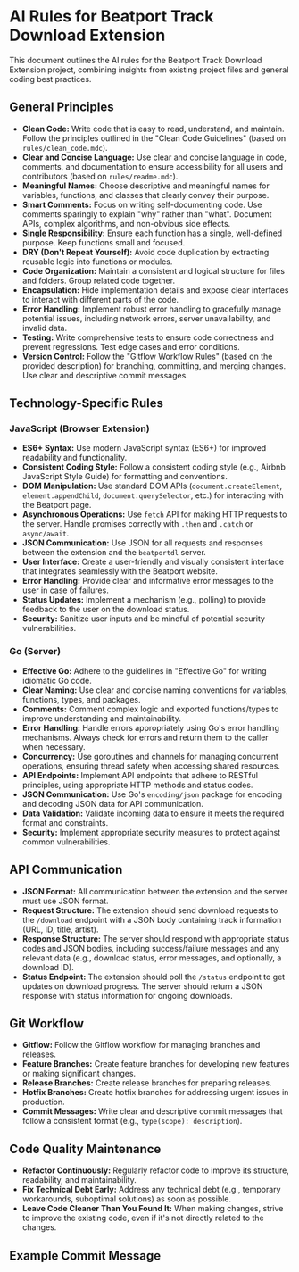 # AI Rules for Beatport Track Download Extension

This document outlines the AI rules for the Beatport Track Download Extension project, combining insights from existing project files and general coding best practices.

## General Principles

- **Clean Code:** Write code that is easy to read, understand, and maintain. Follow the principles outlined in the "Clean Code Guidelines" (based on `rules/clean_code.mdc`).
- **Clear and Concise Language:** Use clear and concise language in code, comments, and documentation to ensure accessibility for all users and contributors (based on `rules/readme.mdc`).
- **Meaningful Names:** Choose descriptive and meaningful names for variables, functions, and classes that clearly convey their purpose.
- **Smart Comments:** Focus on writing self-documenting code. Use comments sparingly to explain "why" rather than "what". Document APIs, complex algorithms, and non-obvious side effects.
- **Single Responsibility:** Ensure each function has a single, well-defined purpose. Keep functions small and focused.
- **DRY (Don't Repeat Yourself):** Avoid code duplication by extracting reusable logic into functions or modules.
- **Code Organization:** Maintain a consistent and logical structure for files and folders. Group related code together.
- **Encapsulation:** Hide implementation details and expose clear interfaces to interact with different parts of the code.
- **Error Handling:** Implement robust error handling to gracefully manage potential issues, including network errors, server unavailability, and invalid data.
- **Testing:** Write comprehensive tests to ensure code correctness and prevent regressions. Test edge cases and error conditions.
- **Version Control:** Follow the "Gitflow Workflow Rules" (based on the provided description) for branching, committing, and merging changes. Use clear and descriptive commit messages.

## Technology-Specific Rules

### JavaScript (Browser Extension)

- **ES6+ Syntax:** Use modern JavaScript syntax (ES6+) for improved readability and functionality.
- **Consistent Coding Style:** Follow a consistent coding style (e.g., Airbnb JavaScript Style Guide) for formatting and conventions.
- **DOM Manipulation:** Use standard DOM APIs (`document.createElement`, `element.appendChild`, `document.querySelector`, etc.) for interacting with the Beatport page.
- **Asynchronous Operations:** Use `fetch` API for making HTTP requests to the server. Handle promises correctly with `.then` and `.catch` or `async/await`.
- **JSON Communication:** Use JSON for all requests and responses between the extension and the `beatportdl` server.
- **User Interface:** Create a user-friendly and visually consistent interface that integrates seamlessly with the Beatport website.
- **Error Handling:** Provide clear and informative error messages to the user in case of failures.
- **Status Updates:** Implement a mechanism (e.g., polling) to provide feedback to the user on the download status.
- **Security:** Sanitize user inputs and be mindful of potential security vulnerabilities.

### Go (Server)

- **Effective Go:** Adhere to the guidelines in "Effective Go" for writing idiomatic Go code.
- **Clear Naming:** Use clear and concise naming conventions for variables, functions, types, and packages.
- **Comments:** Comment complex logic and exported functions/types to improve understanding and maintainability.
- **Error Handling:** Handle errors appropriately using Go's error handling mechanisms. Always check for errors and return them to the caller when necessary.
- **Concurrency:** Use goroutines and channels for managing concurrent operations, ensuring thread safety when accessing shared resources.
- **API Endpoints:** Implement API endpoints that adhere to RESTful principles, using appropriate HTTP methods and status codes.
- **JSON Communication:** Use Go's `encoding/json` package for encoding and decoding JSON data for API communication.
- **Data Validation:** Validate incoming data to ensure it meets the required format and constraints.
- **Security:** Implement appropriate security measures to protect against common vulnerabilities.

## API Communication

- **JSON Format:** All communication between the extension and the server must use JSON format.
- **Request Structure:** The extension should send download requests to the `/download` endpoint with a JSON body containing track information (URL, ID, title, artist).
- **Response Structure:** The server should respond with appropriate status codes and JSON bodies, including success/failure messages and any relevant data (e.g., download status, error messages, and optionally, a download ID).
- **Status Endpoint:** The extension should poll the `/status` endpoint to get updates on download progress. The server should return a JSON response with status information for ongoing downloads.

## Git Workflow

- **Gitflow:** Follow the Gitflow workflow for managing branches and releases.
- **Feature Branches:** Create feature branches for developing new features or making significant changes.
- **Release Branches:** Create release branches for preparing releases.
- **Hotfix Branches:** Create hotfix branches for addressing urgent issues in production.
- **Commit Messages:** Write clear and descriptive commit messages that follow a consistent format (e.g., `type(scope): description`).

## Code Quality Maintenance

- **Refactor Continuously:** Regularly refactor code to improve its structure, readability, and maintainability.
- **Fix Technical Debt Early:** Address any technical debt (e.g., temporary workarounds, suboptimal solutions) as soon as possible.
- **Leave Code Cleaner Than You Found It:** When making changes, strive to improve the existing code, even if it's not directly related to the changes.

## Example Commit Message
